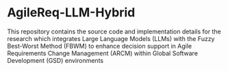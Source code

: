 # AgileReq-LLM-Hybrid
This repository contains the source code and implementation details for the research which integrates Large Language Models (LLMs) with the Fuzzy Best-Worst Method (FBWM) to enhance decision support in Agile Requirements Change Management (ARCM) within Global Software Development (GSD) environments
